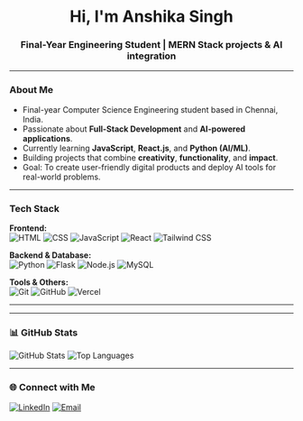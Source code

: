 <h1 align="center">Hi, I'm Anshika Singh</h1>
<h3 align="center">Final-Year Engineering Student | MERN Stack projects & AI integration</h3>

---

### About Me
- Final-year Computer Science Engineering student based in Chennai, India.
- Passionate about **Full-Stack Development** and **AI-powered applications**.
- Currently learning **JavaScript**, **React.js**, and **Python (AI/ML)**.
- Building projects that combine **creativity**, **functionality**, and **impact**.
- Goal: To create user-friendly digital products and deploy AI tools for real-world problems.

---

### Tech Stack
**Frontend:**  
![HTML](https://img.shields.io/badge/HTML5-orange?logo=html5&logoColor=white)
![CSS](https://img.shields.io/badge/CSS3-blue?logo=css3&logoColor=white)
![JavaScript](https://img.shields.io/badge/JavaScript-yellow?logo=javascript&logoColor=black)
![React](https://img.shields.io/badge/React-20232A?logo=react&logoColor=61DAFB)
![Tailwind CSS](https://img.shields.io/badge/TailwindCSS-06B6D4?logo=tailwindcss&logoColor=white)

**Backend & Database:**  
![Python](https://img.shields.io/badge/Python-3776AB?logo=python&logoColor=white)
![Flask](https://img.shields.io/badge/Flask-000000?logo=flask&logoColor=white)
![Node.js](https://img.shields.io/badge/Node.js-339933?logo=node.js&logoColor=white)
![MySQL](https://img.shields.io/badge/MySQL-4479A1?logo=mysql&logoColor=white)

**Tools & Others:**  
![Git](https://img.shields.io/badge/Git-F05032?logo=git&logoColor=white)
![GitHub](https://img.shields.io/badge/GitHub-181717?logo=github&logoColor=white)
![Vercel](https://img.shields.io/badge/Vercel-000000?logo=vercel&logoColor=white)

---

---

### 📊 GitHub Stats
![GitHub Stats](https://github-readme-stats.vercel.app/api?username=anshikaxaa&show_icons=true&theme=radical)
![Top Languages](https://github-readme-stats.vercel.app/api/top-langs/?username=anshikaxaa&layout=compact&theme=radical)

---

### 🌐 Connect with Me
[![LinkedIn](https://img.shields.io/badge/LinkedIn-0077B5?logo=linkedin&logoColor=white)](https://linkedin.com/in/anshikaxaa/)
[![Email](https://img.shields.io/badge/Email-D14836?logo=gmail&logoColor=white)](mailto:anshikaxaaa@gmail.com)




